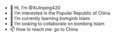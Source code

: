 - 👋 Hi, I’m @XiJinping420
- 👀 I’m interested in the Popular Republic of China
- 🌱 I’m currently learning bomginb Islam
- 💞️ I’m looking to collaborate on bombing Islam
- 📫 How to reach me: go to China
